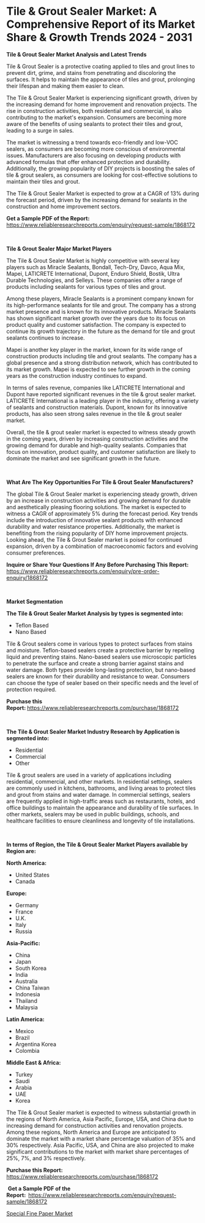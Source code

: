 <p><h1>Tile & Grout Sealer Market: A Comprehensive Report of its Market Share & Growth Trends 2024 - 2031</h1></p><p><strong>Tile & Grout Sealer Market Analysis and Latest Trends</strong></p>
<p><p>Tile & Grout Sealer is a protective coating applied to tiles and grout lines to prevent dirt, grime, and stains from penetrating and discoloring the surfaces. It helps to maintain the appearance of tiles and grout, prolonging their lifespan and making them easier to clean.</p><p>The Tile & Grout Sealer Market is experiencing significant growth, driven by the increasing demand for home improvement and renovation projects. The rise in construction activities, both residential and commercial, is also contributing to the market's expansion. Consumers are becoming more aware of the benefits of using sealants to protect their tiles and grout, leading to a surge in sales.</p><p>The market is witnessing a trend towards eco-friendly and low-VOC sealers, as consumers are becoming more conscious of environmental issues. Manufacturers are also focusing on developing products with advanced formulas that offer enhanced protection and durability. Additionally, the growing popularity of DIY projects is boosting the sales of tile & grout sealers, as consumers are looking for cost-effective solutions to maintain their tiles and grout.</p><p>The Tile & Grout Sealer Market is expected to grow at a CAGR of 13% during the forecast period, driven by the increasing demand for sealants in the construction and home improvement sectors.</p></p>
<p><strong>Get a Sample PDF of the Report:&nbsp;</strong> <a href="https://www.reliableresearchreports.com/enquiry/request-sample/1868172">https://www.reliableresearchreports.com/enquiry/request-sample/1868172</a></p>
<p>&nbsp;</p>
<p><strong>Tile & Grout Sealer Major Market Players</strong></p>
<p><p>The Tile & Grout Sealer Market is highly competitive with several key players such as Miracle Sealants, Bondall, Tech-Dry, Davco, Aqua Mix, Mapei, LATICRETE International, Dupont, Enduro Shield, Bostik, Ultra Durable Technologies, and Selleys. These companies offer a range of products including sealants for various types of tiles and grout.</p><p>Among these players, Miracle Sealants is a prominent company known for its high-performance sealants for tile and grout. The company has a strong market presence and is known for its innovative products. Miracle Sealants has shown significant market growth over the years due to its focus on product quality and customer satisfaction. The company is expected to continue its growth trajectory in the future as the demand for tile and grout sealants continues to increase.</p><p>Mapei is another key player in the market, known for its wide range of construction products including tile and grout sealants. The company has a global presence and a strong distribution network, which has contributed to its market growth. Mapei is expected to see further growth in the coming years as the construction industry continues to expand.</p><p>In terms of sales revenue, companies like LATICRETE International and Dupont have reported significant revenues in the tile & grout sealer market. LATICRETE International is a leading player in the industry, offering a variety of sealants and construction materials. Dupont, known for its innovative products, has also seen strong sales revenue in the tile & grout sealer market.</p><p>Overall, the tile & grout sealer market is expected to witness steady growth in the coming years, driven by increasing construction activities and the growing demand for durable and high-quality sealants. Companies that focus on innovation, product quality, and customer satisfaction are likely to dominate the market and see significant growth in the future.</p></p>
<p>&nbsp;</p>
<p><strong>What Are The Key Opportunities For Tile & Grout Sealer Manufacturers?</strong></p>
<p><p>The global Tile & Grout Sealer market is experiencing steady growth, driven by an increase in construction activities and growing demand for durable and aesthetically pleasing flooring solutions. The market is expected to witness a CAGR of approximately 5% during the forecast period. Key trends include the introduction of innovative sealant products with enhanced durability and water resistance properties. Additionally, the market is benefiting from the rising popularity of DIY home improvement projects. Looking ahead, the Tile & Grout Sealer market is poised for continued expansion, driven by a combination of macroeconomic factors and evolving consumer preferences.</p></p>
<p><strong>Inquire or Share Your Questions If Any Before Purchasing This Report:</strong> <a href="https://www.reliableresearchreports.com/enquiry/pre-order-enquiry/1868172">https://www.reliableresearchreports.com/enquiry/pre-order-enquiry/1868172</a></p>
<p>&nbsp;</p>
<p><strong>Market Segmentation</strong></p>
<p><strong>The Tile & Grout Sealer Market Analysis by types is segmented into:</strong></p>
<p><ul><li>Teflon Based</li><li>Nano Based</li></ul></p>
<p><p>Tile & Grout sealers come in various types to protect surfaces from stains and moisture. Teflon-based sealers create a protective barrier by repelling liquid and preventing stains. Nano-based sealers use microscopic particles to penetrate the surface and create a strong barrier against stains and water damage. Both types provide long-lasting protection, but nano-based sealers are known for their durability and resistance to wear. Consumers can choose the type of sealer based on their specific needs and the level of protection required.</p></p>
<p><strong>Purchase this Report:&nbsp;</strong><a href="https://www.reliableresearchreports.com/purchase/1868172">https://www.reliableresearchreports.com/purchase/1868172</a></p>
<p>&nbsp;</p>
<p><strong>The Tile & Grout Sealer Market Industry Research by Application is segmented into:</strong></p>
<p><ul><li>Residential</li><li>Commercial</li><li>Other</li></ul></p>
<p><p>Tile & grout sealers are used in a variety of applications including residential, commercial, and other markets. In residential settings, sealers are commonly used in kitchens, bathrooms, and living areas to protect tiles and grout from stains and water damage. In commercial settings, sealers are frequently applied in high-traffic areas such as restaurants, hotels, and office buildings to maintain the appearance and durability of tile surfaces. In other markets, sealers may be used in public buildings, schools, and healthcare facilities to ensure cleanliness and longevity of tile installations.</p></p>
<p>&nbsp;</p>
<p><strong>In terms of Region, the Tile & Grout Sealer Market Players available by Region are:</strong></p>
<p>
    <p> <strong> North America: </strong>
        <ul>
            <li>United States</li>
            <li>Canada</li>
        </ul>
        </p> 
    <p> <strong> Europe: </strong>
        <ul>
            <li>Germany</li>
            <li>France</li>
            <li>U.K.</li>
            <li>Italy</li>
            <li>Russia</li>
        </ul>
        </p> 
    <p> <strong> Asia-Pacific: </strong>
        <ul>
            <li>China</li>
            <li>Japan</li>
            <li>South Korea</li>
            <li>India</li>
            <li>Australia</li>
            <li>China Taiwan</li>
            <li>Indonesia</li>
            <li>Thailand</li>
            <li>Malaysia</li>
        </ul>
        </p> 
    <p> <strong> Latin America: </strong>
        <ul>
            <li>Mexico</li>
            <li>Brazil</li>
            <li>Argentina Korea</li>
            <li>Colombia</li>
        </ul>
        </p> 
    <p> <strong> Middle East & Africa: </strong>
        <ul>
            <li>Turkey</li>
            <li>Saudi</li>
            <li>Arabia</li>
            <li>UAE</li>
            <li>Korea</li>
        </ul>
    </p>
    </p>
<p><p>The Tile & Grout Sealer market is expected to witness substantial growth in the regions of North America, Asia Pacific, Europe, USA, and China due to increasing demand for construction activities and renovation projects. Among these regions, North America and Europe are anticipated to dominate the market with a market share percentage valuation of 35% and 30% respectively. Asia Pacific, USA, and China are also projected to make significant contributions to the market with market share percentages of 25%, 7%, and 3% respectively.</p></p>
<p><strong>Purchase this Report: </strong><a href="https://www.reliableresearchreports.com/purchase/1868172">https://www.reliableresearchreports.com/purchase/1868172</a></p>
<p>&nbsp;<strong>Get a Sample PDF of the Report:&nbsp;&nbsp;</strong><a href="https://www.reliableresearchreports.com/enquiry/request-sample/1868172">https://www.reliableresearchreports.com/enquiry/request-sample/1868172</a></p>
<p><strong></strong></p>
<p><p><a href="https://confirmed-shield-e13.notion.site/Special-Fine-Paper-Market-Provides-a-Comprehensive-Analysis-Including-a-Macro-Overview-of-the-Market-a9c0bca104be4bc19ac6e8516a2cb03d">Special Fine Paper Market</a></p></p>